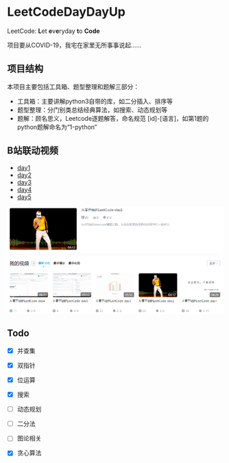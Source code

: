 # LeetCodeDayDayUp
LeetCode: **L**et **e**v**e**ryday  **t**o **Code**

项目要从COVID-19，我宅在家里无所事事说起......


## 项目结构

本项目主要包括工具箱、题型整理和题解三部分：

- 工具箱：主要讲解python3自带的库，如二分插入、排序等
- 题型整理：分门别类总结经典算法，如搜索、动态规划等
- 题解：顾名思义，Leetcode逐题解答，命名规范 [id]-[语言]，如第1题的python题解命名为“1-python”


## B站联动视频

- [day1](https://www.bilibili.com/video/av86001620/)
- [day2]( https://www.bilibili.com/video/av86186224/)
- [day3](https://www.bilibili.com/video/av86350334/)
- [day4](https://www.bilibili.com/video/av87771280/)
- [day5](https://www.bilibili.com/video/av87774921/)

![](.\show_time.png)

## Todo

- [x] 并查集
- [x] 双指针
- [x] 位运算
- [x] 搜索
- [ ] 动态规划
- [ ] 二分法
- [ ] 图论相关
- [x] 贪心算法

